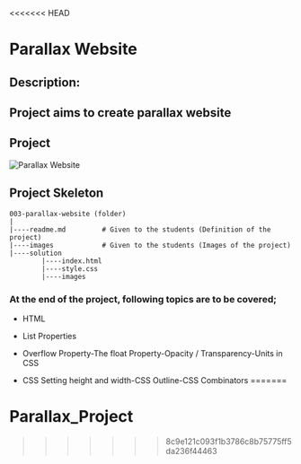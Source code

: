 <<<<<<< HEAD
# Parallax Website
## Description:
Project aims to create parallax website
---
## Project
![Parallax Website](./assets/Gif.gif)
## Project Skeleton 

```
003-parallax-website (folder)
|
|----readme.md         # Given to the students (Definition of the project)          
|----images            # Given to the students (Images of the project)   
|----solution
        |----index.html  
        |----style.css   
        |----images
```
### At the end of the project, following topics are to be covered;

- HTML 

- List Properties

- Overflow Property-The float Property-Opacity / Transparency-Units in CSS

- CSS Setting height and width-CSS Outline-CSS Combinators
=======
# Parallax_Project
>>>>>>> 8c9e121c093f1b3786c8b75775ff5da236f44463
